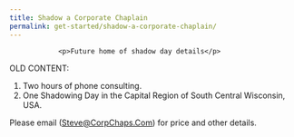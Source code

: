```yaml
---
title: Shadow a Corporate Chaplain
permalink: get-started/shadow-a-corporate-chaplain/
---
```

				<p>Future home of shadow day details</p>
<p>OLD CONTENT:</p>
<ol>
<li>Two hours of phone consulting.</li>
<li>One Shadowing Day in the Capital Region of South Central Wisconsin, USA.</li>
</ol>
<p>Please email (<a href="mailto:Steve@CorpChaps.Com">Steve@CorpChaps.Com</a>) for price and other details.</p>
